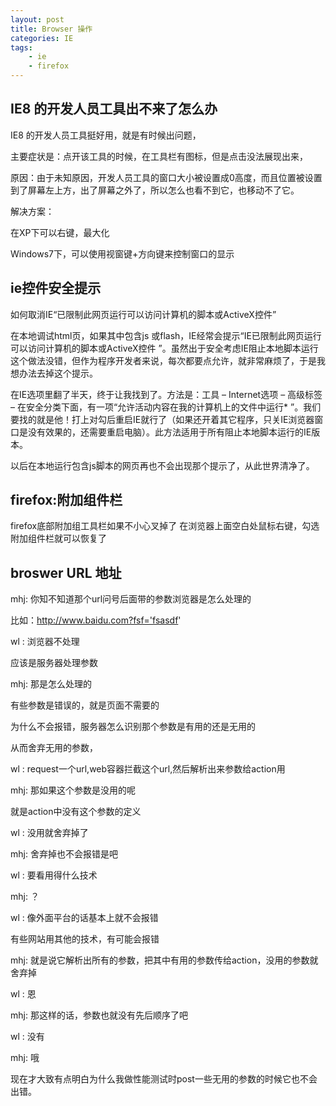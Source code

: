 ```yaml
---
layout: post
title: Browser 操作
categories: IE
tags: 
    - ie
    - firefox
---
```


## IE8 的开发人员工具出不来了怎么办

IE8 的开发人员工具挺好用，就是有时候出问题，

主要症状是：点开该工具的时候，在工具栏有图标，但是点击没法展现出来，

原因：由于未知原因，开发人员工具的窗口大小被设置成0高度，而且位置被设置到了屏幕左上方，出了屏幕之外了，所以怎么也看不到它，也移动不了它。

解决方案：

在XP下可以右键，最大化

Windows7下，可以使用视窗键+方向键来控制窗口的显示

## ie控件安全提示

如何取消IE“已限制此网页运行可以访问计算机的脚本或ActiveX控件”

在本地调试html页，如果其中包含js 或flash，IE经常会提示“IE已限制此网页运行可以访问计算机的脚本或ActiveX控件 ”。虽然出于安全考虑IE阻止本地脚本运行这个做法没错，但作为程序开发者来说，每次都要点允许，就非常麻烦了，于是我想办法去掉这个提示。

在IE选项里翻了半天，终于让我找到了。方法是：工具 – Internet选项 – 高级标签 – 在安全分类下面，有一项“允许活动内容在我的计算机上的文件中运行* ”。我们要找的就是他！打上对勾后重启IE就行了（如果还开着其它程序，只关IE浏览器窗口是没有效果的，还需要重启电脑）。此方法适用于所有阻止本地脚本运行的IE版本。

以后在本地运行包含js脚本的网页再也不会出现那个提示了，从此世界清净了。

## firefox:附加组件栏

firefox底部附加组工具栏如果不小心叉掉了
在浏览器上面空白处鼠标右键，勾选附加组件栏就可以恢复了

## broswer URL 地址

mhj: 你知不知道那个url问号后面带的参数浏览器是怎么处理的

   比如：http://www.baidu.com?fsf='fsasdf'

wl : 浏览器不处理

   应该是服务器处理参数

mhj: 那是怎么处理的

   有些参数是错误的，就是页面不需要的

   为什么不会报错，服务器怎么识别那个参数是有用的还是无用的

   从而舍弃无用的参数，

wl : request一个url,web容器拦截这个url,然后解析出来参数给action用

mhj: 那如果这个参数是没用的呢

   就是action中没有这个参数的定义

wl : 没用就舍弃掉了

mhj: 舍弃掉也不会报错是吧

wl : 要看用得什么技术

mhj: ？

wl : 像外面平台的话基本上就不会报错

   有些网站用其他的技术，有可能会报错

mhj: 就是说它解析出所有的参数，把其中有用的参数传给action，没用的参数就舍弃掉

wl : 恩

mhj: 那这样的话，参数也就没有先后顺序了吧

wl : 没有

mhj: 哦

现在才大致有点明白为什么我做性能测试时post一些无用的参数的时候它也不会出错。